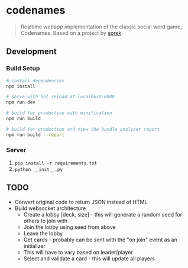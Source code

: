 # codenames

> Realtime webapp implementation of the classic social word game, Codenames. Based on a project by [sprek](https://github.com/sprek).

## Development

### Build Setup

``` bash
# install dependencies
npm install

# serve with hot reload at localhost:8080
npm run dev

# build for production with minification
npm run build

# build for production and view the bundle analyzer report
npm run build --report
```

### Server
1. `pip install -r requirements.txt`
2. `python __init__.py`

## TODO

* Convert original code to return JSON instead of HTML
* Build websocket architecture
    * Create a lobby [deck, size] - this will generate a random seed for others to join with
    * Join the lobby using seed from above
    * Leave the lobby
    * Get cards - probably can be sent with the "on join" event as an initializer
    * This will have to vary based on leader/player
    * Select and validate a card - this will update all players
